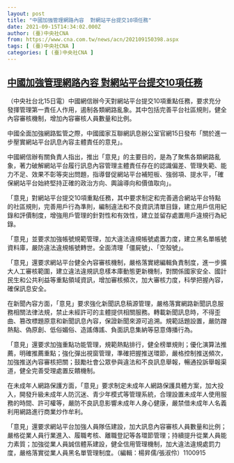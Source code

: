 ```yaml
---
layout: post
title: "中國加強管理網路內容  對網站平台提交10項任務"
date: 2021-09-15T14:34:02.000Z
author: (臺)中央社CNA
from: https://www.cna.com.tw/news/acn/202109150398.aspx
tags: [ (臺)中央社CNA ]
categories: [ (臺)中央社CNA ]
---
```

<!--1631716442000-->
[中國加強管理網路內容  對網站平台提交10項任務](https://www.cna.com.tw/news/acn/202109150398.aspx)
------

<div>
<div></div><div class="paragraph"><p>（中央社台北15日電）中國網信辦今天對網站平台提交10項重點任務，要求充分發揮管理第一責任人作用，遏制各類網路亂象。其中包括完善平台社區規則，健全內容審核機制，增加內容審核人員數量和比例。</p><p>中國全面加強網路監管之際，中國國家互聯網訊息辦公室官網15日發布「關於進一步壓實網站平台訊息內容主體責任的意見」。</p><p>中國網信辦有關負責人指出，推出「意見」的主要目的，是為了聚焦各類網路亂象，著力破解網站平台履行訊息內容管理主體責任存在的認識偏差、管理失範、能力不足、效果不彰等突出問題，指導督促網站平台補短板、強弱項、提水平，「確保網站平台始終堅持正確的政治方向、輿論導向和價值取向」。</p><p>「意見」對網站平台提交10項重點任務，其中要求制定和完善適合網站平台特點的社區規則，完善用戶行為準則，編制違法和不良資訊清單目錄，建立用戶信用紀錄和評價制度，增強用戶管理的針對性和有效性，建立並留存處置用戶違規行為紀錄。</p><p>「意見」並要求加強帳號規範管理，加大違法違規帳號處置力度，建立黑名單帳號資料庫，嚴防違法違規帳號轉世。全面清理「僵屍號」、「空殼號」。</p><p>「意見」還要求網站平台健全內容審核機制，嚴格落實總編輯負責制度，進一步擴大人工審核範圍，建立違法違規訊息樣本庫動態更新機制，對關係國家安全、國計民生和公共利益等重點領域資訊，增加審核頻次，加大審核力度，科學把握內容，確保訊息安全。</p><p>在新聞內容方面，「意見」要求強化新聞訊息稿源管理，嚴格落實網路新聞訊息服務相關法律法規，禁止未經許可的主體提供相關服務。轉載新聞訊息時，不得歪曲、篡改標題原意和新聞訊息內容，保證新聞來源可追溯。規範話題設置，嚴防蹭熱點、偽原創、低俗媚俗、造謠傳謠、負面訊息集納等惡意傳播行為。</p><p>「意見」還要求加強重點功能管理，規範熱點排行，健全榜單規則；優化演算法推薦，明確推薦重點；強化彈出視窗管理，準確把握推送環節，嚴格控制推送頻次，加強推送內容審核把關；鼓勵社會公眾參與違法和不良訊息舉報，暢通投訴舉報渠道，健全完善受理處置反饋機制。</p><p>在未成年人網路保護方面，「意見」要求制定未成年人網路保護具體方案，加大投入，開發升級未成年人防沉迷、青少年模式等管理系統，合理設置未成年人使用服務的時間、許可權等，嚴防不良訊息影響未成年人身心健康，嚴禁借未成年人名義利用網路進行商業炒作牟利。</p><p>「意見」還要求網站平台加強人員隊伍建設，加大訊息內容審核人員數量和比例；嚴格從業人員行業進入、履職考核、離職登記等各環節管理；持續提升從業人員能力素質；加強從業人員誠信體系建設，健全信用管理機制，加大違法違規處罰力度，嚴格落實從業人員黑名單管理制度。（編輯：楊昇儒/張淑伶）1100915</p></div>
</div>

